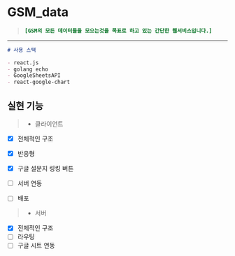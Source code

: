 # GSM_data

> ```ini
> [GSM의 모든 데이터들을 모으는것을 목표로 하고 있는 간단한 웹서비스입니다.]
> ```

---

```md
# 사용 스택

- react.js
- golang echo
- GoogleSheetsAPI
- react-google-chart
```

## 실현 기능

> - 클라이언트

- [x] 전체적인 구조

- [x] 반응형

- [x] 구글 설문지 링킹 버튼

- [ ] 서버 연동

- [ ] 배포

> - 서버
- [x] 전체적인 구조
- [ ] 라우팅
- [ ] 구글 시트 연동
